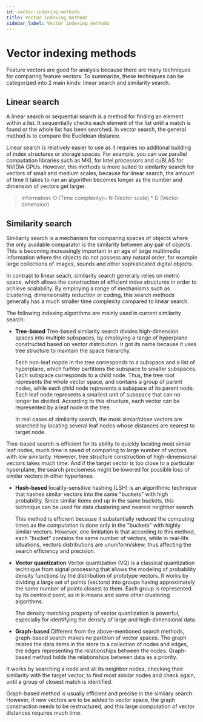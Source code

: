 ```yaml
---
id: vector-indexing-methods
title: Vector indexing methods
sidebar_label: Vector indexing methods
---
```


# Vector indexing methods

Feature vectors are good for analysis because there are many techniques for comparing feature vectors. To summarize, these techniques can be categorized into 2 main kinds: linear search and similarity search.

## Linear search

A linear search or sequential search is a method for finding an element within a list. It sequentially checks each element of the list until a match is found or the whole list has been searched. In vector search, the general method is to compare the Euclidean distance.

Linear search is relatively easier to use as it requires no additonal building of index structures or storage spaces. For example, you can use parallel computation libraries such as MKL for Intel processors and cuBLAS for NVIDIA GPUs. However, this methods is more suited to similarity search for vectors of small and medium scales, because for linear search, the amount of time it takes to run an algorithm becomes longer as the number and dimension of vectors get larger. 

> Information: O (Time complexity)= N (Vector scale) * D (Vector dimension)


## Similarity search
Similarity search is a mechanism for comparing spaces of objects where the only available comparator is the similarity between any pair of objects. This is becoming increasingly important in an age of large multimedia information where the objects do not possess any natural order, for example large collections of images, sounds and other sophisticated digital objects.

In contrast to linear seach, similarity search generally relies on metric space, which allows the construction of efficient index structures in order to achieve scalability. By employing a range of mechanisms such as clustering, dimensionality reduction or coding, this search methods generally has a much smaller time complexity compared to linear search. 

The following indexing algorithms are mainly used in current similarity search:

- **Tree-based**
  Tree-based similarity search divides high-dimension spaces into multiple subspaces, by employing a range of hyperplane constructed based on vector distribution. It got its name because it uses tree structure to maintain the space hierarchy. 
  
  Each non-leaf nopde in the tree corresponds to a subspace and a list of hyperplane, which furhter partitions the subspace to smaller subspaces. Each subspace corresponds to a child node. Thus, the tree root represents the whole vector space, and contains a group of parent nodes, while each child node represents a subspace of its parent node. Each leaf node represents a smallest unit of subspace that can no longer be divided. According to this structure, each vector can be represented by a leaf node in the tree. 
  
  In real cases of similarity search, the most simiar/close vectors are searched by locating several leaf nodes whose distances are nearest to target node. 
 
 Tree-based search is efficient for its ability to quickly locating most simiar leaf nodes, much time is saved of comparing to large number of vectors with low similarity. However, tree structure construction of high-dimensional vectors takes much time. And if the target vector is too close to a particular hyperplane, the search preciseness might be lowered for possible loss of similar vectors in other hyperlanes.

- **Hash-based**
   locality-sensitive hashing (LSH) is an algorithmic technique that hashes similar vectors into the same "buckets" with high probability. Since similar items end up in the same buckets, this technique can be used for data clustering and nearest neighbor search. 
  
   This method is efficient because it substantially reduced the computing times as the computation is done only in the "buckets" with highly similar vectors. However, one limitation is that according to this method, each "bucket" contains the same number of vectors, while in real-life situations, vectors distributions are ununiform/skew, thus affecting the search efficiency and precision.

- **Vector quantization** 
  Vector quantization (VQ) is a classical quantization technique from signal processing that allows the modeling of probability density functions by the distribution of prototype vectors. It works by dividing a large set of points (vectors) into groups having approximately the same number of points closest to them. Each group is represented by its centroid point, as in k-means and some other clustering algorithms.
  
  The density matching property of vector quantization is powerful, especially for identifying the density of large and high-dimensional data. 


- **Graph-based** 
Different from the above-mentioned search methods, graph-based search makes no partition of vector spaces. The graph relates the data items in the store to a collection of nodes and edges, the edges representing the relationships between the nodes. Graph-based method holds the relationships between data as a priority. 

It works by searching a node and all its neighbor nodes, checking their similarity with the target vector, to find most similar nodes and check again, until a group of closest match is identified.

Graph-based method is usually efficient and precise in the similary search. However, if new vectors are to be added to vector space, the graph construction needs to be restructured, and this large computation of vector distances requires much time.

